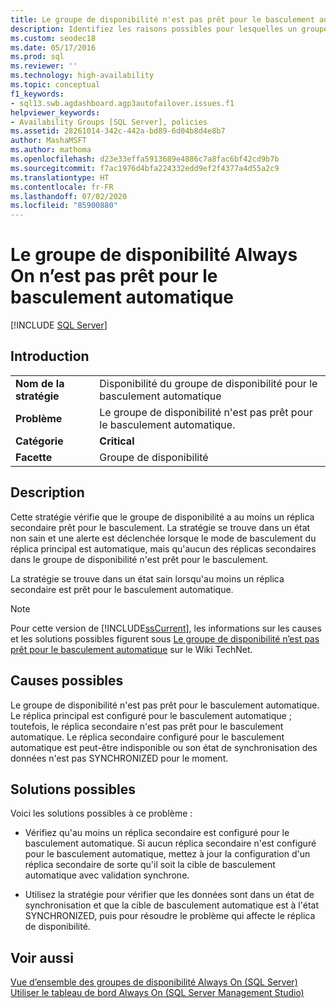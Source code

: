```yaml
---
title: Le groupe de disponibilité n'est pas prêt pour le basculement automatique
description: Identifiez les raisons possibles pour lesquelles un groupe de disponibilité Always On n’est pas prêt pour le basculement automatique.
ms.custom: seodec18
ms.date: 05/17/2016
ms.prod: sql
ms.reviewer: ''
ms.technology: high-availability
ms.topic: conceptual
f1_keywords:
- sql13.swb.agdashboard.agp3autofailover.issues.f1
helpviewer_keywords:
- Availability Groups [SQL Server], policies
ms.assetid: 28261014-342c-442a-bd89-6d04b8d4e8b7
author: MashaMSFT
ms.author: mathoma
ms.openlocfilehash: d23e33effa5913689e4886c7a8fac6bf42cd9b7b
ms.sourcegitcommit: f7ac1976d4bfa224332edd9ef2f4377a4d55a2c9
ms.translationtype: HT
ms.contentlocale: fr-FR
ms.lasthandoff: 07/02/2020
ms.locfileid: "85900880"
---
```

# <a name="always-on-availability-group-is-not-ready-for-automatic-failover"></a>Le groupe de disponibilité Always On n’est pas prêt pour le basculement automatique
[!INCLUDE [SQL Server](../../../includes/applies-to-version/sqlserver.md)]
    
## <a name="introduction"></a>Introduction  
  
|||  
|-|-|  
|**Nom de la stratégie**|Disponibilité du groupe de disponibilité pour le basculement automatique|  
|**Problème**|Le groupe de disponibilité n'est pas prêt pour le basculement automatique.|  
|**Catégorie**|**Critical**|  
|**Facette**|Groupe de disponibilité|  
  
## <a name="description"></a>Description  
 Cette stratégie vérifie que le groupe de disponibilité a au moins un réplica secondaire prêt pour le basculement. La stratégie se trouve dans un état non sain et une alerte est déclenchée lorsque le mode de basculement du réplica principal est automatique, mais qu'aucun des réplicas secondaires dans le groupe de disponibilité n'est prêt pour le basculement.  
  
 La stratégie se trouve dans un état sain lorsqu'au moins un réplica secondaire est prêt pour le basculement automatique.  
  
> [!NOTE]  
>  Pour cette version de [!INCLUDE[ssCurrent](../../../includes/sscurrent-md.md)], les informations sur les causes et les solutions possibles figurent sous [Le groupe de disponibilité n’est pas prêt pour le basculement automatique](https://go.microsoft.com/fwlink/p/?LinkId=220851) sur le Wiki TechNet.  
  
## <a name="possible-causes"></a>Causes possibles  
 Le groupe de disponibilité n'est pas prêt pour le basculement automatique. Le réplica principal est configuré pour le basculement automatique ; toutefois, le réplica secondaire n'est pas prêt pour le basculement automatique. Le réplica secondaire configuré pour le basculement automatique est peut-être indisponible ou son état de synchronisation des données n'est pas SYNCHRONIZED pour le moment.  
  
## <a name="possible-solutions"></a>Solutions possibles  
 Voici les solutions possibles à ce problème :  
  
-   Vérifiez qu'au moins un réplica secondaire est configuré pour le basculement automatique. Si aucun réplica secondaire n'est configuré pour le basculement automatique, mettez à jour la configuration d'un réplica secondaire de sorte qu'il soit la cible de basculement automatique avec validation synchrone.  
  
-   Utilisez la stratégie pour vérifier que les données sont dans un état de synchronisation et que la cible de basculement automatique est à l'état SYNCHRONIZED, puis pour résoudre le problème qui affecte le réplica de disponibilité.  
  
## <a name="see-also"></a>Voir aussi  
 [Vue d’ensemble des groupes de disponibilité Always On &#40;SQL Server&#41;](../../../database-engine/availability-groups/windows/overview-of-always-on-availability-groups-sql-server.md)   
 [Utiliser le tableau de bord Always On &#40;SQL Server Management Studio&#41;](../../../database-engine/availability-groups/windows/use-the-always-on-dashboard-sql-server-management-studio.md)  
  
  

